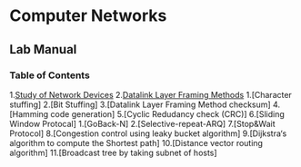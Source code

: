 # Computer Networks
## Lab Manual
### Table of Contents
1.[Study of Network Devices](#Devices)
2.[Datalink Layer Framing Methods](#datalinklayer)
  1.[Character stuffing]
  2.[Bit Stuffing]
3.[Datalink Layer Framing Method checksum]
4.[Hamming code generation]
5.[Cyclic Redudancy check (CRC)]
6.[Sliding Window Protocal]
  1.[GoBack-N]
  2.[Selective-repeat-ARQ]
7.[Stop&Wait Protocol]
8.[Congestion control using leaky bucket algorithm]
9.[Dijkstra‘s algorithm to compute the Shortest path]
10.[Distance vector routing algorithm]
11.[Broadcast tree by taking subnet of hosts]
